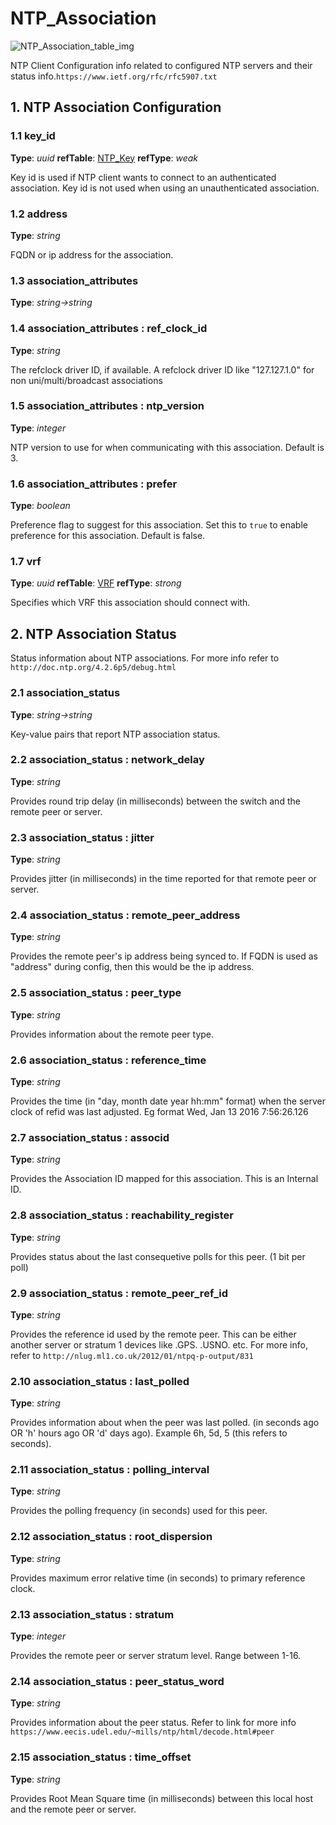 # NTP_Association

![NTP_Association_table_img](http://www.plantuml.com/plantuml/img/0JG1o_v0StHXSdHrRMmAS65ZQs5dPI0YKczlT21KOM9iPNCY87iAOsnXStCWJbHGNqjbUGfZR65pSo1EL51VGNDpRsDfONHfRsuAVGfqRsTbT6XbSY1x2cDiONDp85PIHWfz2avKK5z1StDlOsbXT6blRY0jP2q-85PIHWfEL51VGNDpRsDfONHfRsuWBdKkFY1EL51VIsLv2cXfP6KWOsboOsnb2cXfP6KWRMLjOcLoSmfpQsbkS65oOMqWRMzkRsDeSczjPI1qSdLb2cnbPsLkP21oQMTeT0fZRsvqQMvrRtCWR6bkPI0j83nYFdDqSczkPpmlOZuWScLcPN9bRcDb2cHlT7HbP21iQMvb82qWF6a-TsLXQpmlQJuWScLcPN9bRcDb2cLkP6nbPsLkP0f0PMvaTMri)

NTP Client Configuration info related to configured NTP servers and their status
info.`https://www.ietf.org/rfc/rfc5907.txt`

## 1. NTP Association Configuration

### 1.1 key_id

**Type**: _uuid_ **refTable**: [NTP_Key](ntp_key.html) **refType**: _weak_



Key id is used if NTP client wants to connect to an authenticated association.
Key id is not used when using an unauthenticated association.

### 1.2 address

**Type**: _string_

FQDN or ip address for the association.

### 1.3 association_attributes

**Type**: _string->string_

### 1.4 association_attributes : ref_clock_id

**Type**: _string_

The refclock driver ID, if available. A refclock driver ID like "127.127.1.0"
for non uni/multi/broadcast associations

### 1.5 association_attributes : ntp_version

**Type**: _integer_

NTP version to use for when communicating with this association. Default is 3.

### 1.6 association_attributes : prefer

**Type**: _boolean_

Preference flag to suggest for this association. Set this to `true` to enable
preference for this association. Default is false.

### 1.7 vrf

**Type**: _uuid_ **refTable**: [VRF](vrf.html) **refType**: _strong_



Specifies which VRF this association should connect with.

## 2. NTP Association Status

Status information about NTP associations. For more info refer to
`http://doc.ntp.org/4.2.6p5/debug.html`

### 2.1 association_status

**Type**: _string->string_

Key-value pairs that report NTP association status.

### 2.2 association_status : network_delay

**Type**: _string_

Provides round trip delay (in milliseconds) between the switch and the remote
peer or server.

### 2.3 association_status : jitter

**Type**: _string_

Provides jitter (in milliseconds) in the time reported for that remote peer or
server.

### 2.4 association_status : remote_peer_address

**Type**: _string_

Provides the remote peer's ip address being synced to. If FQDN is used as
"address" during config, then this would be the ip address.

### 2.5 association_status : peer_type

**Type**: _string_

Provides information about the remote peer type.

### 2.6 association_status : reference_time

**Type**: _string_

Provides the time (in "day, month date year hh:mm" format) when the server clock
of refid was last adjusted. Eg format Wed, Jan 13 2016  7:56:26.126

### 2.7 association_status : associd

**Type**: _string_

Provides the Association ID mapped for this association. This is an Internal ID.

### 2.8 association_status : reachability_register

**Type**: _string_

Provides status about the last consequetive polls for this peer. (1 bit per
poll)

### 2.9 association_status : remote_peer_ref_id

**Type**: _string_

Provides the reference id used by the remote peer. This can be either another
server or stratum 1 devices like .GPS. .USNO. etc. For more info, refer to
`http://nlug.ml1.co.uk/2012/01/ntpq-p-output/831`

### 2.10 association_status : last_polled

**Type**: _string_

Provides information about when the peer was last polled. (in seconds ago OR 'h'
hours ago OR 'd' days ago). Example 6h, 5d, 5 (this refers to seconds).

### 2.11 association_status : polling_interval

**Type**: _string_

Provides the polling frequency (in seconds) used for this peer.

### 2.12 association_status : root_dispersion

**Type**: _string_

Provides maximum error relative time (in seconds) to primary reference clock.

### 2.13 association_status : stratum

**Type**: _integer_

Provides the remote peer or server stratum level. Range between 1-16.

### 2.14 association_status : peer_status_word

**Type**: _string_

Provides information about the peer status. Refer to link for more info
`https://www.eecis.udel.edu/~mills/ntp/html/decode.html#peer`

### 2.15 association_status : time_offset

**Type**: _string_

Provides Root Mean Square time (in milliseconds) between this local host and the
remote peer or server.

